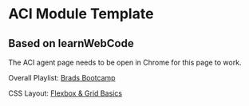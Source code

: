 # ACI Module Template

## Based on learnWebCode

The ACI agent page needs to be open in Chrome for this page to work.

Overall Playlist: [Brads Bootcamp](https://youtube.com/playlist?list=PLpcSpRrAaOargYaCNYxZCiFIp9YTqEl-l)

CSS Layout:
[Flexbox & Grid Basics](https://youtu.be/DJq6R2b0FoE)

